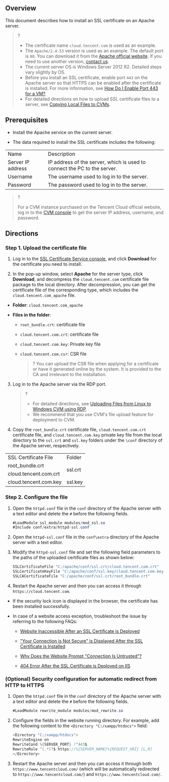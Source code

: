 ## Overview

This document describes how to install an SSL certificate on an Apache server.

>?
> 
> - The certificate name `cloud.tencent.com` is used as an example.
> - The `Apache/2.4.53` version is used as an example. The default port is `80`. You can download it from the [Apache official website](https://httpd.apache.org/download.cgi/). If you need to use another version, [contact us](https://intl.cloud.tencent.com/document/product/1007/30951).
> - The current server OS is Windows Server 2012 R2. Detailed steps vary slightly by OS.
> - Before you install an SSL certificate, enable port `443` on the Apache server so that HTTPS can be enabled after the certificate is installed. For more information, see [How Do I Enable Port 443 for a VM?](https://intl.cloud.tencent.com/document/product/1007/36738).
> - For detailed directions on how to upload SSL certificate files to a server, see [Copying Local Files to CVMs](https://intl.cloud.tencent.com/document/product/213/34821).


## Prerequisites
- Install the Apache service on the current server.

- The data required to install the SSL certificate includes the following:

<table>
<tr>
<td rowspan="1" colSpan="1" >Name</td>
<td rowspan="1" colSpan="1" >Description</td>
</tr>
<tr>
<td rowspan="1" colSpan="1" >Server IP address</td>
<td rowspan="1" colSpan="1" >IP address of the server, which is used to connect the PC to the server.</td>
</tr>
<tr>
<td rowspan="1" colSpan="1" >Username</td>
<td rowspan="1" colSpan="1" >The username used to log in to the server.</td>
</tr>
<tr>
<td rowspan="1" colSpan="1" >Password</td>
<td rowspan="1" colSpan="1" >The password used to log in to the server.</td>
</tr>
</table>


   >?
   > 
   > For a CVM instance purchased on the Tencent Cloud official website, log in to the [CVM console](https://console.cloud.tencent.com/cvm) to get the server IP address, username, and password.
   > 


## Directions

### Step 1. Upload the certificate file
1. Log in to the [SSL Certificate Service console](https://console.cloud.tencent.com/ssl), and click **Download** for the certificate you need to install.

2. In the pop-up window, select **Apache** for the server type, click **Download**, and decompress the `cloud.tencent.com` certificate file package to the local directory.
After decompression, you can get the certificate file of the corresponding type, which includes the `cloud.tencent.com_apache` file.

  - **Folder**: `cloud.tencent.com_apache`

  - **Files in the folder**:

    - `root_bundle.crt`: certificate file

    - `cloud.tencent.com.crt`: certificate file

    - `cloud.tencent.com.key`: Private key file

    - `cloud.tencent.com.csr`: CSR file
      

         >?
         > You can upload the CSR file when applying for a certificate or have it generated online by the system. It is provided to the CA and irrelevant to the installation.
         > 

3. Log in to the Apache server via the RDP port.
   

   >?
   >   - For detailed directions, see [Uploading Files from Linux to Windows CVM using RDP](https://intl.cloud.tencent.com/document/product/213/34822).
   >   - We recommend that you use CVM's file upload feature for deployment to CVM.

4. Copy the `root_bundle.crt` certificate file, `cloud.tencent.com.crt` certificate file, and `cloud.tencent.com.key` private key file from the local directory to the `ssl.crt` and `ssl.key` folders under the `\conf` directory of the Apache server, respectively.

<table>
<tr>
<td rowspan="1" colSpan="1" >SSL Certificate File</td>
<td rowspan="1" colSpan="1" >Folder</td>
</tr>
<tr>
<td rowspan="1" colSpan="1" >root_bundle.crt</td>
<td rowspan="2" colSpan="1" >ssl.crt</td>
</tr>
<tr>
<td rowspan="1" colSpan="1" >cloud.tencent.com.crt</td>
</tr>
<tr>
<td rowspan="1" colSpan="1" >cloud.tencent.com.key</td>
<td rowspan="1" colSpan="1" >ssl.key</td>
</tr>
</table>


### Step 2. Configure the file
1. Open the `httpd.conf` file in the `conf` directory of the Apache server with a text editor and delete the `#` before the following fields.

   ``` java
   #LoadModule ssl_module modules/mod_ssl.so
   #Include conf/extra/httpd-ssl.conf
   ```
2. Open the `httpd-ssl.conf` file in the `conf\extra` directory of the Apache server with a text editor.

3. Modify the `httpd-ssl.conf` file and set the following field parameters to the paths of the uploaded certificate files as shown below:

   ``` java
   SSLCertificateFile "C:/apache/conf/ssl.crt/cloud.tencent.com.crt"
   SSLCertificateKeyFile "C:/apache/conf/ssl.key/cloud.tencent.com.key"
   SSLCACertificateFile "C:/apache/conf/ssl.crt/root_bundle.crt"
   ```
4. Restart the Apache server and then you can access it through `https://cloud.tencent.com`.

- If the security lock icon is displayed in the browser, the certificate has been installed successfully.

- In case of a website access exception, troubleshoot the issue by referring to the following FAQs:

    - [Website Inaccessible After an SSL Certificate is Deployed](https://intl.cloud.tencent.com/document/product/1007/39821)

    - ["Your Connection is Not Secure" is Displayed After the SSL Certificate is Installed](https://intl.cloud.tencent.com/document/product/1007/40674)

    - [Why Does the Website Prompt "Connection Is Untrusted"?](https://intl.cloud.tencent.com/document/product/1007/30184)

    - [404 Error After the SSL Certificate is Deployed on IIS](https://intl.cloud.tencent.com/document/product/1007/39820)


### (Optional) Security configuration for automatic redirect from HTTP to HTTPS
1. Open the `httpd.conf` file in the `conf` directory of the Apache server with a text editor and delete the `#` before the following fields.

   ``` java
   #LoadModule rewrite_module modules/mod_rewrite.so
   ```
2. Configure the fields in the website running directory. For example, add the following content to the `<Directory "C:/xampp/htdocs">` field:

   ``` java
   <Directory "C:/xampp/htdocs">
   RewriteEngine on
   RewriteCond %{SERVER_PORT} !^443$
   RewriteRule ^(.*)?$ https://%{SERVER_NAME}%{REQUEST_URI} [L,R]
   </Directory>
   ```
3. Restart the Apache server and then you can access it through both `https://www.tencentcloud.com/` (which will be automatically redirected to `https://www.tencentcloud.com/`) and `https://www.tencentcloud.com/`.
